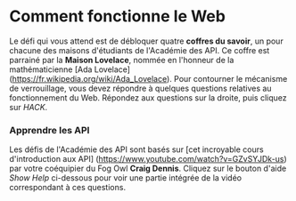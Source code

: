 # Comment fonctionne le Web

Le défi qui vous attend est de débloquer quatre **coffres du savoir**, un pour chacune des maisons d'étudiants de l'Académie des API. Ce coffre est parrainé par la **Maison Lovelace**, nommée en l'honneur de la mathématicienne [Ada Lovelace] (https://fr.wikipedia.org/wiki/Ada_Lovelace). Pour contourner le mécanisme de verrouillage, vous devez répondre à quelques questions relatives au fonctionnement du Web. Répondez aux questions sur la droite, puis cliquez sur *HACK*.

### Apprendre les API

Les défis de l'Académie des API sont basés sur [cet incroyable cours d'introduction aux API] (https://www.youtube.com/watch?v=GZvSYJDk-us) par votre coéquipier du Fog Owl **Craig Dennis**. Cliquez sur le bouton d'aide *Show Help* ci-dessous pour voir une partie intégrée de la vidéo correspondant à ces questions.
